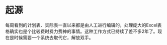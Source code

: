 # 起源

每周看到的计划表、实际表一直以来都是由人工进行编辑的，处理庞大的Excel表格确实也是个比较费时费力费神的事情。这种工作方式已持续了差不多2年了。现在是时候需要一个系统去取代它，解放双手。

